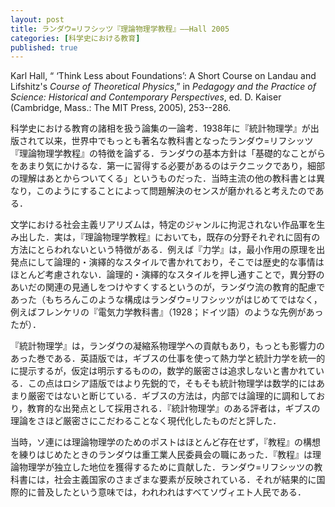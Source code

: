 ```yaml
---
layout: post
title: ランダウ=リフシッツ『理論物理学教程』——Hall 2005
categories: [科学史における教育]
published: true
---
```


Karl Hall, “ ‘Think Less about Foundations’: A Short Course on Landau and Lifshitz's _Course of Theoretical Physics_,” in _Pedagogy and the Practice of Science: Historical and Contemporary Perspectives_, ed. D. Kaiser (Cambridge, Mass.: The MIT Press, 2005), 253--286.

科学史における教育の諸相を扱う論集の一論考．1938年に『統計物理学』が出版されて以来，世界中でもっとも著名な教科書となったランダウ=リフシッツ『理論物理学教程』の特徴を論ずる．ランダウの基本方針は「基礎的なことがらをあまり気にかけるな．第一に習得する必要があるのはテクニックであり，細部の理解はあとからついてくる」というものだった．当時主流の他の教科書とは異なり，このようにすることによって問題解決のセンスが磨かれると考えたのである．

文学における社会主義リアリズムは，特定のジャンルに拘泥されない作品軍を生み出した．実は，『理論物理学教程』においても，既存の分野それぞれに固有の方法にとらわれないという特徴がある．例えば『力学』は，最小作用の原理を出発点にして論理的・演繹的なスタイルで書かれており，そこでは歴史的な事情はほとんど考慮されない．論理的・演繹的なスタイルを押し通すことで，異分野のあいだの関連の見通しをつけやすくするというのが，ランダウ流の教育的配慮であった（もちろんこのような構成はランダウ=リフシッツがはじめてではなく，例えばフレンケリの『電気力学教科書』（1928；ドイツ語）のような先例があったが）．

『統計物理学』は，ランダウの凝縮系物理学への貢献もあり，もっとも影響力のあった巻である．英語版では，ギブスの仕事を使って熱力学と統計力学を統一的に提示するが，仮定は明示するものの，数学的厳密さは追求しないと書かれている．この点はロシア語版ではより先鋭的で，そもそも統計物理学は数学的にはあまり厳密ではないと断じている．ギブスの方法は，内部では論理的に調和しており，教育的な出発点として採用される．『統計物理学』のある評者は，ギブスの理論をさほど厳密さにこだわることなく現代化したものだと評した．

当時，ソ連には理論物理学のためのポストはほとんど存在せず，『教程』の構想を練りはじめたときのランダウは重工業人民委員会の職にあった．『教程』は理論物理学が独立した地位を獲得するために貢献した．ランダウ=リフシッツの教科書には，社会主義国家のさまざまな要素が反映されている．それが結果的に国際的に普及したという意味では，われわれはすべてソヴィエト人民である．

